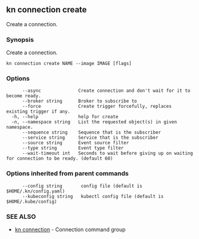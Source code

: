 ## kn connection create

Create a connection.

### Synopsis

Create a connection.

```
kn connection create NAME --image IMAGE [flags]
```

### Options

```
      --async              Create connection and don't wait for it to become ready.
      --broker string      Broker to subscribe to
      --force              Create trigger forcefully, replaces existing trigger if any.
  -h, --help               help for create
  -n, --namespace string   List the requested object(s) in given namespace.
      --sequence string    Sequence that is the subscriber
      --service string     Service that is the subscriber
      --source string      Event source filter
      --type string        Event type filter
      --wait-timeout int   Seconds to wait before giving up on waiting for connection to be ready. (default 60)
```

### Options inherited from parent commands

```
      --config string       config file (default is $HOME/.kn/config.yaml)
      --kubeconfig string   kubectl config file (default is $HOME/.kube/config)
```

### SEE ALSO

* [kn connection](kn_connection.md)	 - Connection command group

